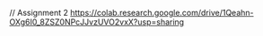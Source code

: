 // Assignment 2
https://colab.research.google.com/drive/1Qeahn-OXg6I0_8ZSZ0NPcJJvzUVO2vxX?usp=sharing




